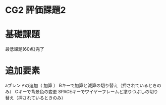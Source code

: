 # CG2 評価課題2

# 基礎課題
最低課題(60点)完了

# 追加要素
aブレンドの追加（ 加算 ）
Bキーで加算と減算の切り替え（押されているときのみ）
Cキーで背景色の変更
SPACEキーでワイヤーフレームと塗りつぶしの切り替え（押されているときのみ）
